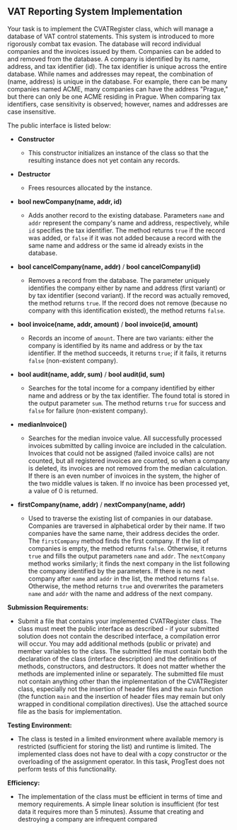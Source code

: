 ## VAT Reporting System Implementation

Your task is to implement the CVATRegister class, which will manage a database of VAT control statements. This system is introduced to more rigorously combat tax evasion. The database will record individual companies and the invoices issued by them. Companies can be added to and removed from the database. A company is identified by its name, address, and tax identifier (id). The tax identifier is unique across the entire database. While names and addresses may repeat, the combination of (name, address) is unique in the database. For example, there can be many companies named ACME, many companies can have the address "Prague," but there can only be one ACME residing in Prague. When comparing tax identifiers, case sensitivity is observed; however, names and addresses are case insensitive.

The public interface is listed below:

- **Constructor**
  - This constructor initializes an instance of the class so that the resulting instance does not yet contain any records.

- **Destructor**
  - Frees resources allocated by the instance.

- **bool newCompany(name, addr, id)**
  - Adds another record to the existing database. Parameters `name` and `addr` represent the company's name and address, respectively, while `id` specifies the tax identifier. The method returns `true` if the record was added, or `false` if it was not added because a record with the same name and address or the same id already exists in the database.

- **bool cancelCompany(name, addr)** / **bool cancelCompany(id)**
  - Removes a record from the database. The parameter uniquely identifies the company either by name and address (first variant) or by tax identifier (second variant). If the record was actually removed, the method returns `true`. If the record does not remove (because no company with this identification existed), the method returns `false`.

- **bool invoice(name, addr, amount)** / **bool invoice(id, amount)**
  - Records an income of `amount`. There are two variants: either the company is identified by its name and address or by the tax identifier. If the method succeeds, it returns `true`; if it fails, it returns `false` (non-existent company).

- **bool audit(name, addr, sum)** / **bool audit(id, sum)**
  - Searches for the total income for a company identified by either name and address or by the tax identifier. The found total is stored in the output parameter `sum`. The method returns `true` for success and `false` for failure (non-existent company).

- **medianInvoice()**
  - Searches for the median invoice value. All successfully processed invoices submitted by calling invoice are included in the calculation. Invoices that could not be assigned (failed invoice calls) are not counted, but all registered invoices are counted, so when a company is deleted, its invoices are not removed from the median calculation. If there is an even number of invoices in the system, the higher of the two middle values is taken. If no invoice has been processed yet, a value of 0 is returned.

- **firstCompany(name, addr)** / **nextCompany(name, addr)**
  - Used to traverse the existing list of companies in our database. Companies are traversed in alphabetical order by their name. If two companies have the same name, their address decides the order. The `firstCompany` method finds the first company. If the list of companies is empty, the method returns `false`. Otherwise, it returns `true` and fills the output parameters `name` and `addr`. The `nextCompany` method works similarly; it finds the next company in the list following the company identified by the parameters. If there is no next company after `name` and `addr` in the list, the method returns `false`. Otherwise, the method returns `true` and overwrites the parameters `name` and `addr` with the name and address of the next company.

**Submission Requirements:**
- Submit a file that contains your implemented CVATRegister class. The class must meet the public interface as described - if your submitted solution does not contain the described interface, a compilation error will occur. You may add additional methods (public or private) and member variables to the class. The submitted file must contain both the declaration of the class (interface description) and the definitions of methods, constructors, and destructors. It does not matter whether the methods are implemented inline or separately. The submitted file must not contain anything other than the implementation of the CVATRegister class, especially not the insertion of header files and the `main` function (the function `main` and the insertion of header files may remain but only wrapped in conditional compilation directives). Use the attached source file as the basis for implementation.

**Testing Environment:**
- The class is tested in a limited environment where available memory is restricted (sufficient for storing the list) and runtime is limited. The implemented class does not have to deal with a copy constructor or the overloading of the assignment operator. In this task, ProgTest does not perform tests of this functionality.

**Efficiency:**
- The implementation of the class must be efficient in terms of time and memory requirements. A simple linear solution is insufficient (for test data it requires more than 5 minutes). Assume that creating and destroying a company are infrequent compared
